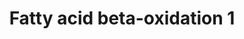 ---
annotations:
- id: PW:0000002
  parent: classic metabolic pathway
  type: Pathway Ontology
  value: classic metabolic pathway
- id: PW:0000738
  parent: classic metabolic pathway
  type: Pathway Ontology
  value: fatty acid beta degradation pathway
authors:
- Nsalomonis
- MaintBot
- Evelo
- C.Redfern
- Christine Chichester
- Timverbruggen
- Eweitz
- DeSl
description: Molecular mechanisms regulating lipid storage and metabolism.
last-edited: 2021-05-27
organisms:
- Caenorhabditis elegans
redirect_from:
- /index.php/Pathway:WP126
- /instance/WP126
- /instance/WP126_rr118473
revision: r118473
schema-jsonld:
- '@context': https://schema.org/
  '@id': https://wikipathways.github.io/pathways/WP126.html
  '@type': Dataset
  creator:
    '@type': Organization
    name: WikiPathways
  description: Molecular mechanisms regulating lipid storage and metabolism.
  keywords:
  - (S)-3-Hydroxyhexadecanoyl-CoA
  - (S)-3-Hydroxytetradecanoyl-CoA
  - 2-trans-dodecenoyl-CoA
  - 3-Oxododexanoyl-CoA
  - 3-Oxopalmitoyl-CoA
  - Acetyl-CoA
  - Acyl-CoA
  - B0303.3
  - B0395.3
  - C05D11.7
  - C36A4.9
  - C46C11.1
  - Dihydroxyacetone Phosphate
  - E04F6.5
  - F37C12.7
  - F54C8.1
  - Fatty Acid
  - Glyceraldehyde-3-Phosphate
  - Glycerol
  - L-Glycerol-3-Phosphate
  - Lauroyl-CoA
  - Myristoyl-CoA
  - Palmitoyl-CoA
  - R11F4.1
  - T08B2.7
  - T25G3.4
  - Triacylglycerol
  - Y65B4BL.5
  - acs-17
  - cka-1
  - cpt-1
  - cpt-2
  - dif-1
  - ech-6
  - lipase
  - tpi-1
  license: CC0
  name: Fatty acid beta-oxidation 1
seo: CreativeWork
title: Fatty acid beta-oxidation 1
wpid: WP126
---